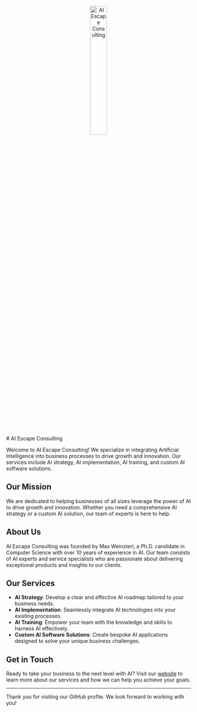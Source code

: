 <div align="center">
  <a href="https://consulting.aiescape.io/" target="_blank">
    <img src="https://cdn.aiescape.io/logo.svg" alt="AI Escape Consulting" width="30%">
  </a>
</div>
# AI Escape Consulting

Welcome to AI Escape Consulting! We specialize in integrating Artificial Intelligence into business processes to drive growth and innovation. Our services include AI strategy, AI implementation, AI training, and custom AI software solutions.

## Our Mission

We are dedicated to helping businesses of all sizes leverage the power of AI to drive growth and innovation. Whether you need a comprehensive AI strategy or a custom AI solution, our team of experts is here to help.

## About Us

AI Escape Consulting was founded by Max Weinzierl, a Ph.D. candidate in Computer Science with over 10 years of experience in AI. Our team consists of AI experts and service specialists who are passionate about delivering exceptional products and insights to our clients.

## Our Services

- **AI Strategy**: Develop a clear and effective AI roadmap tailored to your business needs.
- **AI Implementation**: Seamlessly integrate AI technologies into your existing processes.
- **AI Training**: Empower your team with the knowledge and skills to harness AI effectively.
- **Custom AI Software Solutions**: Create bespoke AI applications designed to solve your unique business challenges.

## Get in Touch

Ready to take your business to the next level with AI? Visit our [website](https://consulting.aiescape.io/) to learn more about our services and how we can help you achieve your goals.

---

Thank you for visiting our GitHub profile. We look forward to working with you!

